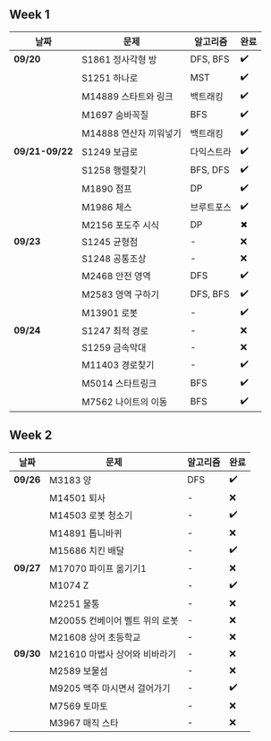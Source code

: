 ## Week 1

| **날짜**   | 문제                     | 알고리즘           | 완료  |
| ---------- | ------------------------ | ------------------ | ----- |
| **09/20**  | S1861 정사각형 방         | DFS, BFS           | ✔️    |
|            | S1251 하나로              | MST                | ✔️    |
|            | M14889 스타트와 링크      | 백트래킹           | ✔️    |
|            | M1697 숨바꼭질            | BFS                | ✔️    |
|            | M14888 연산자 끼워넣기    | 백트래킹           | ✔️    |
| **09/21-09/22**  | S1249 보급로         | 다익스트라         | ✔️    |
|            | S1258 행렬찾기            | BFS, DFS           | ✔️    |
|            | M1890 점프                | DP                 | ✔️    |
|            | M1986 체스                | 브루트포스         | ✔️    |
|            | M2156 포도주 시식         | DP                 | ✖    |
| **09/23**  | S1245 균형점              | -                  | ❌    |
|            | S1248 공통조상            | -                  | ❌    |
|            | M2468 안전 영역           | DFS                | ✔️    |
|            | M2583 영역 구하기         | DFS, BFS           | ✔️    |
|            | M13901 로봇               | -                  | ✔️    |
| **09/24**  | S1247 최적 경로           | -                  | ❌    |
|            | S1259 금속막대            | -                  | ❌    |
|            | M11403 경로찾기           | -                  | ✔️    |
|            | M5014 스타트링크          | BFS                | ✔️    |
|            | M7562 나이트의 이동       | BFS                | ✔️    |

## Week 2

| **날짜**   | 문제                     | 알고리즘           | 완료  |
| ---------- | ------------------------ | ------------------ | ----- |
| **09/26**  | M3183 양                 | DFS                  | ✔️    |
|            | M14501 퇴사              | -                  | ❌    |
|            | M14503 로봇 청소기        | -                  | ✔️    |
|            | M14891 톱니바퀴          | -                  | ❌    |
|            | M15686 치킨 배달          | -                  | ✔️    |
| **09/27**  | M17070 파이프 옮기기1    | -                  | ❌    |
|            | M1074 Z                  | -                  | ✔️    |
|            | M2251 물통               | -                  | ❌    |
|            | M20055 컨베이어 벨트 위의 로봇 | -              | ❌    |
|            | M21608 상어 초등학교     | -                  | ❌    |
| **09/30**  | M21610 마법사 상어와 비바라기 | -              | ❌    |
|            | M2589 보물섬             | -                  | ❌    |
|            | M9205 맥주 마시면서 걸어가기 | -              | ✔️    |
|            | M7569 토마토             | -                  | ❌    |
|            | M3967 매직 스타          | -                  | ❌    |
